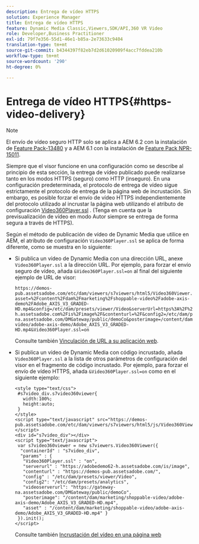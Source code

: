```yaml
---
description: Entrega de vídeo HTTPS
solution: Experience Manager
title: Entrega de vídeo HTTPS
feature: Dynamic Media Classic,Viewers,SDK/API,360 VR Video
role: Developer,Business Practitioner
exl-id: 79f7e356-55d1-46e1-b85a-2e73633c9404
translation-type: tm+mt
source-git-commit: b4344397f82eb7d2d61020909f4acc7fddea210b
workflow-type: tm+mt
source-wordcount: '290'
ht-degree: 0%

---
```


# Entrega de vídeo HTTPS{#https-video-delivery}

>[!NOTE]
>
>El envío de vídeo seguro HTTP solo se aplica a AEM 6.2 con la instalación de [Feature Pack-13480](https://www.adobeaemcloud.com/content/marketplace/marketplaceProxy.html?packagePath=/content/companies/public/adobe/packages/cq620/featurepack/cq-6.2.0-featurepack-13480) y a AEM 6.1 con la instalación de [Feature Pack NPR-15011](https://www.adobeaemcloud.com/content/marketplace/marketplaceProxy.html?packagePath=/content/companies/public/adobe/packages/cq610/featurepack/cq-6.1.0-featurepack-15011).

Siempre que el visor funcione en una configuración como se describe al principio de esta sección, la entrega de vídeo publicado puede realizarse tanto en los modos HTTPS (seguro) como HTTP (inseguro). En una configuración predeterminada, el protocolo de entrega de vídeo sigue estrictamente el protocolo de entrega de la página web de incrustación. Sin embargo, es posible forzar el envío de vídeo HTTPS independientemente del protocolo utilizado al incrustar la página web utilizando el atributo de configuración [Video360Player.ssl](/help/aem-viewers-ref/c-html5-aem-asset-viewers/c-html5-aem-video360/r-html5-aem-video360-config-attrib/r-html5-aem-video360-config-attrib-video360player-ssl.md) . (Tenga en cuenta que la previsualización de vídeo en modo Autor siempre se entrega de forma segura a través de HTTPS).

Según el método de publicación de vídeo de Dynamic Media que utilice en AEM, el atributo de configuración `Video360Player.ssl` se aplica de forma diferente, como se muestra en lo siguiente:

* Si publica un vídeo de Dynamic Media con una dirección URL, anexe `Video360Player.ssl` a la dirección URL. Por ejemplo, para forzar el envío seguro de vídeo, añada `&Video360Player.ssl=on` al final del siguiente ejemplo de URL de visor:

   ```
   https://demos-pub.assetsadobe.com/etc/dam/viewers/s7viewers/html5/Video360Viewer.html?asset=%2Fcontent%2Fdam%2Fmarketing%2Fshoppable-video%2Fadobe-axis-demo%2FAdobe_AXIS_V3_GRADED-HD.mp4&config=/etc/dam/presets/viewer/Video&serverUrl=https%3A%2F%2Fadobedemo62-h.assetsadobe.com%2Fis%2Fimage%2F&contenturl=%2F&config2=/etc/dam/presets/analytics&videoserverurl=https://gateway-na.assetsadobe.com/DMGateway/public/demoCo&posterimage=/content/dam/marketing/shoppable-video/adobe-axis-demo/Adobe_AXIS_V3_GRADED-HD.mp4&Video360Player.ssl=on
   ```

   Consulte también [Vinculación de URL a su aplicación web](https://experienceleague.adobe.com/docs/experience-manager-65/assets/dynamic/linking-urls-to-yourwebapplication.html?lang=en#dynamic).

* Si publica un vídeo de Dynamic Media con código incrustado, añada `Video360Player.ssl` a la lista de otros parámetros de configuración del visor en el fragmento de código incrustado. Por ejemplo, para forzar el envío de vídeo HTTPS, añada `&Video360Player.ssl=on` como en el siguiente ejemplo:

   ```
   <style type="text/css"> 
    #s7video_div.s7video360viewer{ 
      width:100%;  
      height:auto; 
    } 
   </style> 
   <script type="text/javascript" src="https://demos-pub.assetsadobe.com/etc/dam/viewers/s7viewers/html5/js/Video360Viewer.js"></script> 
   <div id="s7video_div"></div> 
   <script type="text/javascript"> 
    var s7video360viewer = new s7viewers.Video360Viewer({ 
     "containerId" : "s7video_div", 
     "params" : {  
      "Video360Player.ssl" : "on", 
      "serverurl" : "https://adobedemo62-h.assetsadobe.com/is/image", 
      "contenturl" : "https://demos-pub.assetsadobe.com/",  
      "config" : "/etc/dam/presets/viewer/Video", 
      "config2": "/etc/dam/presets/analytics", 
      "videoserverurl": "https://gateway-na.assetsadobe.com/DMGateway/public/demoCo", 
      "posterimage": "/content/dam/marketing/shoppable-video/adobe-axis-demo/Adobe_AXIS_V3_GRADED-HD.mp4", 
      "asset" : "/content/dam/marketing/shoppable-video/adobe-axis-demo/Adobe_AXIS_V3_GRADED-HD.mp4" } 
    }).init(); 
   </script>
   ```

   Consulte también [Incrustación del vídeo en una página web](https://experienceleague.adobe.com/docs/experience-manager-65/assets/dynamic/linking-urls-to-yourwebapplication.html#dynamic)

